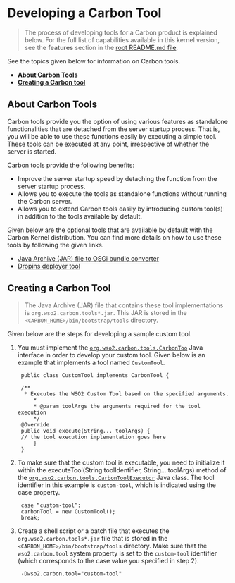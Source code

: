 # Developing a Carbon Tool
> The process of developing tools for a Carbon product is explained below. For the full list of capabilities available in this kernel version, see the **features** section in the [root README.md file](../../README.md#key-features-and-tools). 

See the topics given below for information on Carbon tools.

* **[About Carbon Tools](#about-carbon-tools)**
* **[Creating a Carbon tool](#creating-a-carbon-tool)**

## About Carbon Tools

Carbon tools provide you the option of using various features as standalone functionalities that are detached from the server startup process. That is, you will be able to use these functions easily by executing a simple tool. These tools can be executed at any point, irrespective of whether the server is started.  

Carbon tools provide the following benefits:

* Improve the server startup speed by detaching the function from the server startup process. 
* Allows you to execute the tools as standalone functions without running the Carbon server. 
* Allows you to extend Carbon tools easily by introducing custom tool(s) in addition to the tools available by default.

Given below are the optional tools that are available by default with the Carbon Kernel distribution. You can find more details on how to use these tools by following the given links.

* [Java Archive (JAR) file to OSGi bundle converter](../DeveloperTools/ConvertingJARsToOSGiBundles.md)
* [Dropins deployer tool](DroppingOSGiBundlesintoaCarbonServer.md)
 
## Creating a Carbon Tool

> The Java Archive (JAR) file that contains these tool implementations is `org.wso2.carbon.tools*.jar`. This JAR is stored in the `<CARBON_HOME>/bin/bootstrap/tools` directory. 

Given below are the steps for developing a sample custom tool.

1. You must implement the [`org.wso2.carbon.tools.CarbonToo`](https://github.com/wso2/carbon-kernel/blob/master/tools/tools-core/src/main/java/org/wso2/carbon/tools/CarbonTool.java) Java interface in order to develop your custom tool. Given below is an example that implements a tool named `CustomTool`.

		public class CustomTool implements CarbonTool {
  
   		/**
   		 * Executes the WSO2 Custom Tool based on the specified arguments.
    		*
    		* @param toolArgs the arguments required for the tool execution
    		*/
   		@Override
   		public void execute(String... toolArgs) {
		// the tool execution implementation goes here
    		}
		}

2. To make sure that the custom tool is executable, you need to initialize it within the executeTool(String toolIdentifier, String... toolArgs) method of the [`org.wso2.carbon.tools.CarbonToolExecutor`](https://github.com/wso2/carbon-kernel/blob/master/tools/tools-core/src/main/java/org/wso2/carbon/tools/CarbonToolExecutor.java) Java class. The tool identifier in this example is `custom-tool`, which is indicated using the case property.

		case “custom-tool”:
		carbonTool = new CustomTool();
		break;
		
3. Create a shell script or a batch file that executes the `org.wso2.carbon.tools*.jar` file that is stored in the `<CARBON_HOME>/bin/bootstrap/tools` directory. Make sure that the `wso2.carbon.tool` system property is set to the `custom-tool` identifier (which corresponds to the case value you specified in step 2).

		-Dwso2.carbon.tool="custom-tool"
